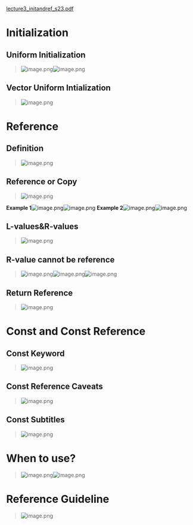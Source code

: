 [lecture3_initandref_s23.pdf](https://www.yuque.com/attachments/yuque/0/2023/pdf/12393765/1692352652642-ca29af93-884e-4b32-8b6b-97cfd65fd82f.pdf)
# Initialization
## Uniform Initialization
> ![image.png](./Initialization_References.assets/20231114_1940582741.png)![image.png](./Initialization_References.assets/20231114_1941006671.png)



## Vector Uniform Intialization
> ![image.png](./Initialization_References.assets/20231114_1941013862.png)



# Reference
## Definition
> ![image.png](./Initialization_References.assets/20231114_1941032768.png)



## Reference or Copy
> ![image.png](./Initialization_References.assets/20231114_1941055118.png)

**Example 1**![image.png](./Initialization_References.assets/20231114_1941071652.png)![image.png](./Initialization_References.assets/20231114_1941098687.png)
**Example 2**![image.png](./Initialization_References.assets/20231114_1941105835.png)![image.png](./Initialization_References.assets/20231114_1941127301.png)



## L-values&R-values
> ![image.png](./Initialization_References.assets/20231114_1941131096.png)



## R-value cannot be reference
> ![image.png](./Initialization_References.assets/20231114_1941155567.png)![image.png](./Initialization_References.assets/20231114_1941173657.png)![image.png](./Initialization_References.assets/20231114_1941188062.png)




## Return Reference
> ![image.png](./Initialization_References.assets/20231114_1941207620.png)



# Const and Const Reference
## Const Keyword
> ![image.png](./Initialization_References.assets/20231114_1941231586.png)



## Const Reference Caveats
> ![image.png](./Initialization_References.assets/20231114_1941242152.png)



## Const Subtitles
> ![image.png](./Initialization_References.assets/20231114_1941267404.png)



# When to use?
> ![image.png](./Initialization_References.assets/20231114_1941289148.png)![image.png](./Initialization_References.assets/20231114_1941303760.png)



# Reference Guideline
> ![image.png](./Initialization_References.assets/20231114_1941326577.png)

